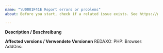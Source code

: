 ```yaml
---
name: "\U0001F41E Report errors or problems"
about: Before you start, check if a related issue exists. See https://github.com/redaxo/redaxo/issues

---
```


**Description / Beschreibung**

**Affected versions / Verwendete Versionen**
REDAXO:
PHP:
Browser:
AddOns:

